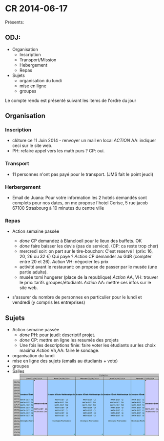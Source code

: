 CR 2014-06-17
=============

Présents:


## ODJ:
 - Organisation
   - Inscription
   - Transport/Mission
   - Hebergement
   - Repas
 - Sujets
   - organisation du lundi
   - mise en ligne
   - groupes

Le compte rendu est présenté suivant les items de l'ordre du jour

## Organisation

### Inscription
 - clôture ce 11 Juin 2014 - renvoyer un mail en local _ACTION_ AA: indiquer
   ceci sur le site web.
 - PH: refaire appel vers les math purs ? CP: oui.

### Transport
 - 11 personnes n'ont pas payé pour le transport. (JMS fait le point jeudi)

### Herbergement

 - Email de Juana: Pour votre information les 2 hotels demandés sont complets
pour nos dates, on me propose l'hotel Cerise, 5 rue jacob 67100 Strasbourg à
10 minutes du centre ville


### Repas
 - Action semaine passée
   -  *done* CP demandez à Blancloeil pour le lieux des buffets. OK
   -  *done* faire baisser les devis (pas de service). (CP: ca reste trop cher)
   - mercredi soir: on part sur le tire-bouchon: C'est reservé ! (prix: 16, 20, 26 ou 32 €)
	Qui paye ? _Action_ CP demander au GdR (compter entre 20 et 26).
	_Action_ VH: négocier les prix
   - activité avant le restaurant: on propose de passer par le musée (une partie adulte).
 	- musée tomi hungerer (place de la republique) _Action_ AA, VH: trouver le prix: tarifs groupes/étudiants _Action_ AA: mettre ces infos sur le site web.

 - s'assurer du nombre de personnes en particulier pour le lundi et vendredi
   (y compris les entreprises)

## Sujets ##

 - Action semaine passée
	- _done_ PH: pour jeudi: descriptif projet.
	- _done_ CP: mettre en ligne les resumés des projets
	- Une fois les descriptions finie: faire voter les étudiants sur les choix
	  maxima _Action_ Vh,AA: faire le sondage.
 - organisation du lundi
 - mise en ligne des sujets (emails au étudiants + vote)
 - groupes
- Salles
  ![Salles pour les groupes](/Images/salles-seme.png "Salles")
